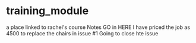 # training_module
a place linked to rachel's course
Notes GO in HERE
I have priced the job as 4500 to replace the chairs in issue #1
Going to close hte issue
